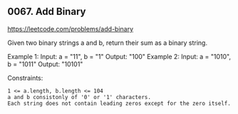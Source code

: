 ## 0067. Add Binary

https://leetcode.com/problems/add-binary

Given two binary strings a and b, return their sum as a binary string.

Example 1:
Input: a = "11", b = "1"
Output: "100"
Example 2:
Input: a = "1010", b = "1011"
Output: "10101"

Constraints:

    1 <= a.length, b.length <= 104
    a and b consistonly of '0' or '1' characters.
    Each string does not contain leading zeros except for the zero itself.

